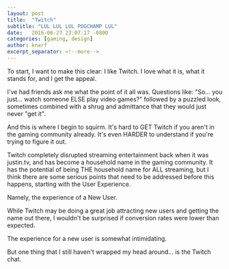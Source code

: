 ```yaml
---
layout: post
title:  "Twitch"
subtitle: "LUL LUL LUL POGCHAMP LUL"
date:   2016-06-27 23:07:17 -0800
categories: [gaming, design]
author: knarf
excerpt_separator: <!--more-->
---
```

To start, I want to make this clear: I like Twitch. I love what it is, what it stands for, and I get the appeal. 

I've had friends ask me what the point of it all was. Questions like: "So... you just... watch someone ELSE play video games?" followed by a puzzled look, sometimes combined with a shrug and admittance that they would just never "get it".  

And this is where I begin to squirm.  It's hard to GET Twitch if you aren't in the gaming community already. It's even HARDER to understand if you're trying to figure it out. 

Twitch completely disrupted streaming entertainment back when it was justin.tv, and has become a household name in the gaming community.  It has the potential of being THE household name for ALL streaming, but I think there are some serious points that need to be addressed before this happens, starting with the User Experience. 

Namely, the experience of a New User.

While Twitch may be doing a great job attracting new users and getting the name out there, I wouldn't be surprised if conversion rates were lower than expected. 

The experience for a new user is somewhat intimidating. 



But one thing that I still haven't wrapped my head around... is the Twitch chat. 